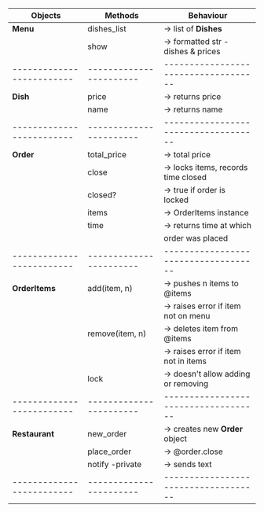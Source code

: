|       Objects           |       Methods         |            Behaviour               |
|-------------------------|-----------------------|------------------------------------|
|**Menu**                 |dishes_list            |-> list of **Dishes**               |x
|                         |show                   |-> formatted str - dishes & prices  |x
|-------------------------|-----------------------|------------------------------------|
|**Dish**                 |price                  |-> returns price                    |x
|                         |name                   |-> returns name                     |x
|-------------------------|-----------------------|------------------------------------|
|**Order**                |total_price            |-> total price                      |
|                         |close                  |-> locks items, records time closed |
|                         |closed?                |-> true if order is locked          |
|                         |items                  |-> OrderItems instance              |
|                         |time                   |-> returns time at which            |
|                         |                       |   order was placed                 |
|-------------------------|-----------------------|------------------------------------|
|**OrderItems**           |add(item, n)           |-> pushes  n items to @items        |x
|                         |                       |-> raises error if item not on menu |x
|                         |remove(item, n)        |-> deletes item from @items         |
|                         |                       |-> raises error if item not in items|
|                         |lock                   |-> doesn't allow adding or removing |
|-------------------------|-----------------------|------------------------------------|
|**Restaurant**           |new_order              |-> creates new **Order** object     |
|                         |place_order            |-> @order.close                     |
|                         |notify -private        |-> sends text                       |
|-------------------------|-----------------------|------------------------------------|